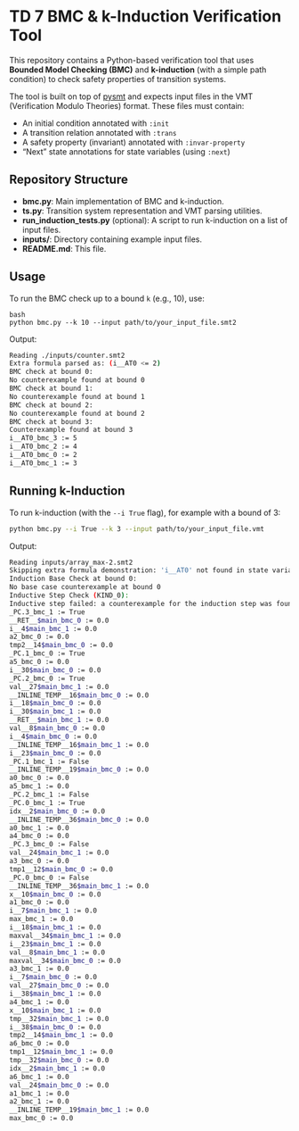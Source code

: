 # TD 7 BMC & k-Induction Verification Tool

This repository contains a Python-based verification tool that uses **Bounded Model Checking (BMC)** and **k-induction** (with a simple path condition) to check safety properties of transition systems.

The tool is built on top of [pysmt](https://pysmt.readthedocs.io/) and expects input files in the VMT (Verification Modulo Theories) format. These files must contain:
- An initial condition annotated with `:init`
- A transition relation annotated with `:trans`
- A safety property (invariant) annotated with `:invar-property`
- “Next” state annotations for state variables (using `:next`)

## Repository Structure

- **bmc.py**: Main implementation of BMC and k-induction.
- **ts.py**: Transition system representation and VMT parsing utilities.
- **run_induction_tests.py** (optional): A script to run k-induction on a list of input files.
- **inputs/**: Directory containing example input files.
- **README.md**: This file.

## Usage
To run the BMC check up to a bound `k` (e.g., 10), use:

```
bash
python bmc.py --k 10 --input path/to/your_input_file.smt2
```
Output: 
```bash
Reading ./inputs/counter.smt2
Extra formula parsed as: (i__AT0 <= 2)
BMC check at bound 0:
No counterexample found at bound 0
BMC check at bound 1:
No counterexample found at bound 1
BMC check at bound 2:
No counterexample found at bound 2
BMC check at bound 3:
Counterexample found at bound 3
i__AT0_bmc_3 := 5
i__AT0_bmc_2 := 4
i__AT0_bmc_0 := 2
i__AT0_bmc_1 := 3

```
## Running k-Induction
To run k-induction (with the `--i True` flag), for example with a bound of 3:

```bash
python bmc.py --i True --k 3 --input path/to/your_input_file.vmt
```

Output:
```bash
Reading inputs/array_max-2.smt2
Skipping extra formula demonstration: 'i__AT0' not found in state variables.
Induction Base Check at bound 0:
No base case counterexample at bound 0
Inductive Step Check (KIND_0):
Inductive step failed: a counterexample for the induction step was found.
_PC.3_bmc_1 := True
__RET__$main_bmc_0 := 0.0
i__4$main_bmc_1 := 0.0
a2_bmc_0 := 0.0
tmp2__14$main_bmc_0 := 0.0
_PC.1_bmc_0 := True
a5_bmc_0 := 0.0
i__30$main_bmc_0 := 0.0
_PC.2_bmc_0 := True
val__27$main_bmc_1 := 0.0
__INLINE_TEMP__16$main_bmc_0 := 0.0
i__18$main_bmc_0 := 0.0
i__30$main_bmc_1 := 0.0
__RET__$main_bmc_1 := 0.0
val__8$main_bmc_0 := 0.0
i__4$main_bmc_0 := 0.0
__INLINE_TEMP__16$main_bmc_1 := 0.0
i__23$main_bmc_0 := 0.0
_PC.1_bmc_1 := False
__INLINE_TEMP__19$main_bmc_0 := 0.0
a0_bmc_0 := 0.0
a5_bmc_1 := 0.0
_PC.2_bmc_1 := False
_PC.0_bmc_1 := True
idx__2$main_bmc_0 := 0.0
__INLINE_TEMP__36$main_bmc_0 := 0.0
a0_bmc_1 := 0.0
a4_bmc_0 := 0.0
_PC.3_bmc_0 := False
val__24$main_bmc_1 := 0.0
a3_bmc_0 := 0.0
tmp1__12$main_bmc_0 := 0.0
_PC.0_bmc_0 := False
__INLINE_TEMP__36$main_bmc_1 := 0.0
x__10$main_bmc_0 := 0.0
a1_bmc_0 := 0.0
i__7$main_bmc_1 := 0.0
max_bmc_1 := 0.0
i__18$main_bmc_1 := 0.0
maxval__34$main_bmc_1 := 0.0
i__23$main_bmc_1 := 0.0
val__8$main_bmc_1 := 0.0
maxval__34$main_bmc_0 := 0.0
a3_bmc_1 := 0.0
i__7$main_bmc_0 := 0.0
val__27$main_bmc_0 := 0.0
i__38$main_bmc_1 := 0.0
a4_bmc_1 := 0.0
x__10$main_bmc_1 := 0.0
tmp__32$main_bmc_1 := 0.0
i__38$main_bmc_0 := 0.0
tmp2__14$main_bmc_1 := 0.0
a6_bmc_0 := 0.0
tmp1__12$main_bmc_1 := 0.0
tmp__32$main_bmc_0 := 0.0
idx__2$main_bmc_1 := 0.0
a6_bmc_1 := 0.0
val__24$main_bmc_0 := 0.0
a1_bmc_1 := 0.0
a2_bmc_1 := 0.0
__INLINE_TEMP__19$main_bmc_1 := 0.0
max_bmc_0 := 0.0
```
